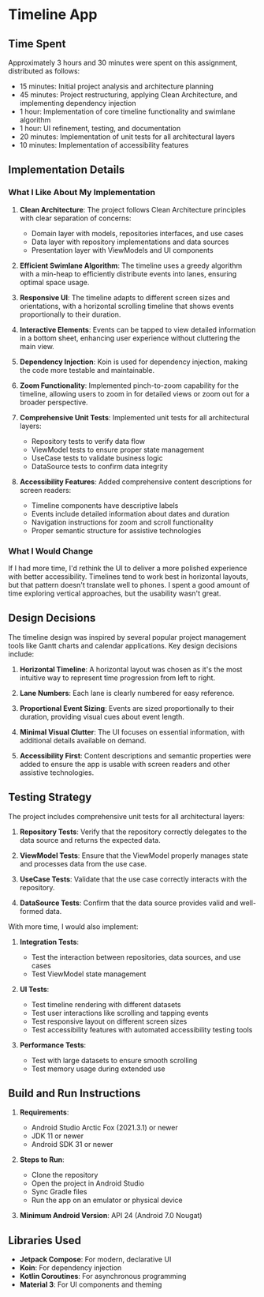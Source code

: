 # Timeline App

## Time Spent
Approximately 3 hours and 30 minutes were spent on this assignment, distributed as follows:
- 15 minutes: Initial project analysis and architecture planning
- 45 minutes: Project restructuring, applying Clean Architecture, and implementing dependency injection
- 1 hour: Implementation of core timeline functionality and swimlane algorithm
- 1 hour: UI refinement, testing, and documentation
- 20 minutes: Implementation of unit tests for all architectural layers
- 10 minutes: Implementation of accessibility features

## Implementation Details

### What I Like About My Implementation

1. **Clean Architecture**: The project follows Clean Architecture principles with clear separation of concerns:
   - Domain layer with models, repositories interfaces, and use cases
   - Data layer with repository implementations and data sources
   - Presentation layer with ViewModels and UI components

2. **Efficient Swimlane Algorithm**: The timeline uses a greedy algorithm with a min-heap to efficiently distribute events into lanes, ensuring optimal space usage.

3. **Responsive UI**: The timeline adapts to different screen sizes and orientations, with a horizontal scrolling timeline that shows events proportionally to their duration.

4. **Interactive Elements**: Events can be tapped to view detailed information in a bottom sheet, enhancing user experience without cluttering the main view.

5. **Dependency Injection**: Koin is used for dependency injection, making the code more testable and maintainable.

6. **Zoom Functionality**: Implemented pinch-to-zoom capability for the timeline, allowing users to zoom in for detailed views or zoom out for a broader perspective.

7. **Comprehensive Unit Tests**: Implemented unit tests for all architectural layers:
   - Repository tests to verify data flow
   - ViewModel tests to ensure proper state management
   - UseCase tests to validate business logic
   - DataSource tests to confirm data integrity

8. **Accessibility Features**: Added comprehensive content descriptions for screen readers:
   - Timeline components have descriptive labels
   - Events include detailed information about dates and duration
   - Navigation instructions for zoom and scroll functionality
   - Proper semantic structure for assistive technologies

### What I Would Change

If I had more time, I'd rethink the UI to deliver a more polished experience with better accessibility. 
Timelines tend to work best in horizontal layouts, but that pattern doesn't translate well to phones. 
I spent a good amount of time exploring vertical approaches, but the usability wasn't great.

## Design Decisions

The timeline design was inspired by several popular project management tools like Gantt charts and calendar applications. Key design decisions include:

1. **Horizontal Timeline**: A horizontal layout was chosen as it's the most intuitive way to represent time progression from left to right.

2. **Lane Numbers**: Each lane is clearly numbered for easy reference.

3. **Proportional Event Sizing**: Events are sized proportionally to their duration, providing visual cues about event length.

4. **Minimal Visual Clutter**: The UI focuses on essential information, with additional details available on demand.

5. **Accessibility First**: Content descriptions and semantic properties were added to ensure the app is usable with screen readers and other assistive technologies.

## Testing Strategy

The project includes comprehensive unit tests for all architectural layers:

1. **Repository Tests**: Verify that the repository correctly delegates to the data source and returns the expected data.

2. **ViewModel Tests**: Ensure that the ViewModel properly manages state and processes data from the use case.

3. **UseCase Tests**: Validate that the use case correctly interacts with the repository.

4. **DataSource Tests**: Confirm that the data source provides valid and well-formed data.

With more time, I would also implement:

1. **Integration Tests**:
   - Test the interaction between repositories, data sources, and use cases
   - Test ViewModel state management

2. **UI Tests**:
   - Test timeline rendering with different datasets
   - Test user interactions like scrolling and tapping events
   - Test responsive layout on different screen sizes
   - Test accessibility features with automated accessibility testing tools

3. **Performance Tests**:
   - Test with large datasets to ensure smooth scrolling
   - Test memory usage during extended use

## Build and Run Instructions

1. **Requirements**:
   - Android Studio Arctic Fox (2021.3.1) or newer
   - JDK 11 or newer
   - Android SDK 31 or newer

2. **Steps to Run**:
   - Clone the repository
   - Open the project in Android Studio
   - Sync Gradle files
   - Run the app on an emulator or physical device

3. **Minimum Android Version**: API 24 (Android 7.0 Nougat)

## Libraries Used

- **Jetpack Compose**: For modern, declarative UI
- **Koin**: For dependency injection
- **Kotlin Coroutines**: For asynchronous programming
- **Material 3**: For UI components and theming
